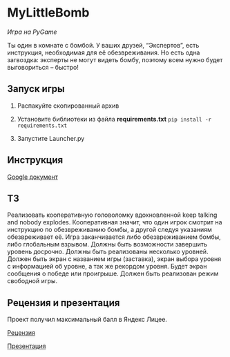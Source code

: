 # MyLittleBomb

*Игра на PyGame*

Ты один в комнате с бомбой. У ваших друзей, “Экспертов”, есть инструкция, необходимая для её обезвреживания. Но есть одна загвоздка: эксперты не могут видеть бомбу, поэтому всем нужно будет выговориться – быстро!


## Запуск игры

 1. Распакуйте скопированный архив
 2. Установите библиотеки из файла **requirements.txt**
	`pip install -r requirements.txt`
	
 3. Запустите Launcher.py

## Инструкция
[Google документ](https://docs.google.com/document/d/10K39vNIL9V1iu4_iRRIUM3-GUT3xu5T9xGU2inMUlX4/edit)

## ТЗ

Реализовать кооперативную головоломку вдохновленной keep talking and nobody explodes. Кооперативная значит, что один игрок смотрит на инструкцию по обезвреживанию бомбы, а другой следуя указаниям обезвреживает её. Игра заканчивается либо обезвреживанием бомбы, либо глобальным взрывом. Должны быть возможности завершить уровень досрочно. Должны быть реализованы несколько уровней. Должен быть экран с названием игры (заставка), экран выбора уровня с информацией об уровне, а так же рекордом уровня. Будет экран сообщения о победе или проигрыше. Должен быть реализован режим свободной игры.

## Рецензия и презентация
Проект получил максимальный балл в Яндекс Лицее. 

[Рецензия](https://yumaa.notion.site/08b74f7bf82d4585aacf6696d67e8c60)

[Презентация](https://1drv.ms/p/s!Aht_ZDr4f20Qg9BN0qUyjfbjIj1cHA?e=7FbWRS)
